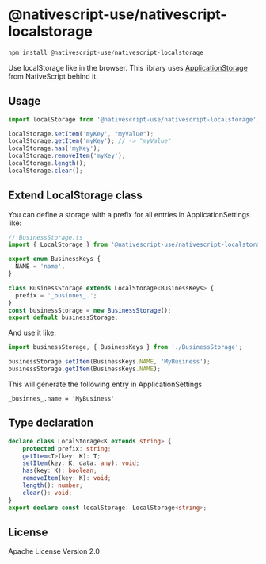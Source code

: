 # @nativescript-use/nativescript-localstorage

```javascript
npm install @nativescript-use/nativescript-localstorage
```

Use localStorage like in the browser. 
This library uses [ApplicationStorage](https://docs.nativescript.org/core/application-settings) from NativeScript behind it.

## Usage
```ts
import localStorage from '@nativescript-use/nativescript-localstorage';

localStorage.setItem('myKey', "myValue");
localStorage.getItem('myKey'); // -> "myValue"
localStorage.has('myKey');
localStorage.removeItem('myKey');
localStorage.length();
localStorage.clear();
```

## Extend LocalStorage class

You can define a storage with a prefix for all entries in ApplicationSettings like:

```ts
// BusinessStorage.ts
import { LocalStorage } from '@nativescript-use/nativescript-localstorage';

export enum BusinessKeys {
  NAME = 'name',
}

class BusinessStorage extends LocalStorage<BusinessKeys> {
  prefix = '_businnes_.';
}
const businessStorage = new BusinessStorage();
export default businessStorage;
```

And use it like.
```ts
import businessStorage, { BusinessKeys } from './BusinessStorage';

businessStorage.setItem(BusinessKeys.NAME, 'MyBusiness');
businessStorage.getItem(BusinessKeys.NAME);

```
This will generate the following entry in ApplicationSettings
```
_businnes_.name = 'MyBusiness'
```
## Type declaration
```ts
declare class LocalStorage<K extends string> {
    protected prefix: string;
    getItem<T>(key: K): T;
    setItem(key: K, data: any): void;
    has(key: K): boolean;
    removeItem(key: K): void;
    length(): number;
    clear(): void;
}
export declare const localStorage: LocalStorage<string>;
```
## License

Apache License Version 2.0
